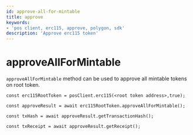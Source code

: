 ```yaml
---
id: approve-all-for-mintable
title: approve
keywords: 
- 'pos client, erc115, approve, polygon, sdk'
description: 'Approve erc115 token'
---
```


# approveAllForMintable

`approveAllForMintable` method can be used to approve all mintable tokens on root token.

```
const erc115RootToken = posClient.erc115(<root token address>,true);

const approveResult = await erc115RootToken.approveAllForMintable();

const txHash = await approveResult.getTransactionHash();

const txReceipt = await approveResult.getReceipt();

```

